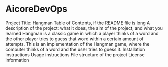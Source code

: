 # AicoreDevOps
Project Title: Hangman
Table of Contents, if the README file is long
A description of the project: what it does, the aim of the project, and what you learned
Hangman is a classic game in which a player thinks of a word and the other player tries to guess that word within a certain amount of attempts.
This is an implementation of the Hangman game, where the computer thinks of a word and the user tries to guess it.
Installation instructions
Usage instructions
File structure of the project
License information
